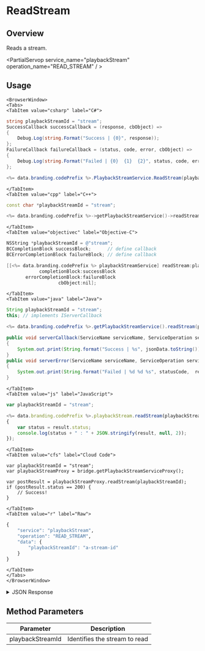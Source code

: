 # ReadStream
## Overview
Reads a stream.

<PartialServop service_name="playbackStream" operation_name="READ_STREAM" / >

## Usage

```mdx-code-block
<BrowserWindow>
<Tabs>
<TabItem value="csharp" label="C#">
```

```csharp
string playbackStreamId = "stream";
SuccessCallback successCallback = (response, cbObject) =>
{
    Debug.Log(string.Format("Success | {0}", response));
};
FailureCallback failureCallback = (status, code, error, cbObject) =>
{
    Debug.Log(string.Format("Failed | {0}  {1}  {2}", status, code, error));
};

<%= data.branding.codePrefix %>.PlaybackStreamService.ReadStream(playbackStreamId, successCallback, failureCallback);
```

```mdx-code-block
</TabItem>
<TabItem value="cpp" label="C++">
```

```cpp
const char *playbackStreamId = "stream";

<%= data.branding.codePrefix %>->getPlaybackStreamService()->readStream(playbackStreamId, this);
```

```mdx-code-block
</TabItem>
<TabItem value="objectivec" label="Objective-C">
```

```objectivec
NSString *playbackStreamId = @"stream";
BCCompletionBlock successBlock;      // define callback
BCErrorCompletionBlock failureBlock; // define callback

[[<%= data.branding.codePrefix %> playbackStreamService] readStream:playbackStreamId
            completionBlock:successBlock
       errorCompletionBlock:failureBlock
                   cbObject:nil];
```

```mdx-code-block
</TabItem>
<TabItem value="java" label="Java">
```

```java
String playbackStreamId = "stream";
this; // implements IServerCallback

<%= data.branding.codePrefix %>.getPlaybackStreamService().readStream(playbackStreamId, this);

public void serverCallback(ServiceName serviceName, ServiceOperation serviceOperation, JSONObject jsonData)
{
    System.out.print(String.format("Success | %s", jsonData.toString()));
}
public void serverError(ServiceName serviceName, ServiceOperation serviceOperation, int statusCode, int reasonCode, String jsonError)
{
    System.out.print(String.format("Failed | %d %d %s", statusCode,  reasonCode, jsonError.toString()));
}
```

```mdx-code-block
</TabItem>
<TabItem value="js" label="JavaScript">
```

```javascript
var playbackStreamId = "stream";

<%= data.branding.codePrefix %>.playbackStream.readStream(playbackStreamId, result =>
{
	var status = result.status;
	console.log(status + " : " + JSON.stringify(result, null, 2));
});
```

```mdx-code-block
</TabItem>
<TabItem value="cfs" label="Cloud Code">
```

```cfscript
var playbackStreamId = "stream";
var playbackStreamProxy = bridge.getPlaybackStreamServiceProxy();

var postResult = playbackStreamProxy.readStream(playbackStreamId);
if (postResult.status == 200) {
    // Success!
}
```

```mdx-code-block
</TabItem>
<TabItem value="r" label="Raw">
```

```r
{
	"service": "playbackStream",
	"operation": "READ_STREAM",
	"data": {
		"playbackStreamId": "a-stream-id"
	}
}
```

```mdx-code-block
</TabItem>
</Tabs>
</BrowserWindow>
```

<details>
<summary>JSON Response</summary>

```json
{
   "data":{
      "playbackStreamId":"6620a4e8-c4a8-4979-b827-0efa6a4a7435",
      "gameId":"10228",
      "initiatingPlayerId":"38ae8a44-1b24-4ad9-9bb4-a016bdfc6644",
      "targetPlayerId":"38ae8a44-1b24-4ad9-9bb4-a016bdfc6644",
      "status":"IN_PROGRESS",
      "summary":{
         "SUMMARY":"User moved back and spent coins on a potion.",
         "POINTS":5
      },
      "initialSharedData":{
         "entities":[

         ],
         "statistics":{

         }
      },
      "events":[
         {
            "MOVE":"FORWARD",
            "EVENT":"FOUND_COINS"
         },
         {
            "MOVE":"BACK",
            "EVENT":"SPENT_COINS",
            "ITEM_AQUIRED":"POTION"
         }
      ],
      "expiryTime":null,
      "createdAt":1526580974204,
      "updatedAt":1526581097133
   },
   "status":200
}
```
</details>

## Method Parameters
Parameter | Description
--------- | -----------
playbackStreamId | Identifies the stream to read


